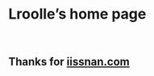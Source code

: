 Lroolle’s home page
===================

 

Thanks for [iissnan.com](iissnan.com)
---------------------------------------
